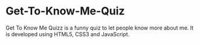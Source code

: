 # Get-To-Know-Me-Quiz

Get To Know Me Quizz is a funny quiz to let people know more about me. It is developed using HTML5, CSS3 and JavaScript.
